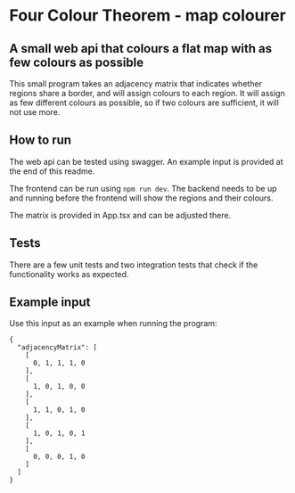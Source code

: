 # Four Colour Theorem - map colourer
## A small web api that colours a flat map with as few colours as possible
This small program takes an adjacency matrix that indicates whether regions share a border, and will assign colours to each region. It will assign as few different colours as possible, so if two colours are sufficient, it will not use more. 

## How to run
The web api can be tested using swagger. An example input is provided at the end of this readme.

The frontend can be run using `npm run dev`. The backend needs to be up and running before the frontend will show the regions and their colours. 

The matrix is provided in App.tsx and can be adjusted there.

## Tests
There are a few unit tests and two integration tests that check if the functionality works as expected.

## Example input
Use this input as an example when running the program:
```
{
  "adjacencyMatrix": [
    [
      0, 1, 1, 1, 0
    ],
    [
      1, 0, 1, 0, 0
    ],
    [
      1, 1, 0, 1, 0
    ],
    [
      1, 0, 1, 0, 1
    ],
    [
      0, 0, 0, 1, 0
    ]
  ]
}
```
